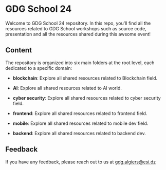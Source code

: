 
# GDG School 24

Welcome to GDG School 24 repository. In this repo, you'll find all the resources related to GDG School workshops such as source code, presentation and all the resources shared during this awsome event!


## Content

The repository is organized into six main folders at the root level, each dedicated to a specific domain:

- **blockchain**: Explore all shared resources related to Blockchain field.

- **AI**: Explore all shared resources related to AI world.

- **cyber security**: Explore all shared resources related to cyber security field.

- **frontend**: Explore all shared resources related to frontend field.

- **mobile**: Explore all shared resources related to mobile dev field.

- **backend**: Explore all shared resources related to backend dev.


## Feedback

If you have any feedback, please reach out to us at gdg.algiers@esi.dz
